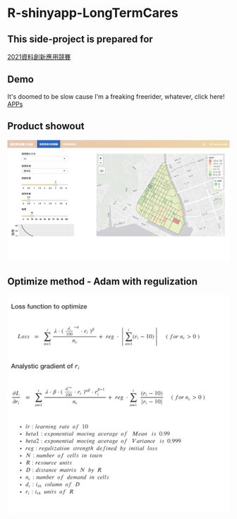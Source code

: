 # R-shinyapp-LongTermCares

## This side-project is prepared for 
[2021資料創新應用競賽](https://opendata-contest.tca.org.tw)

## Demo
It's doomed to be slow cause I'm a freaking freerider, whatever, click here!
[APPs](https://goverment.shinyapps.io/shinyapp/)

## Product showout
![Product](/images/product_showout.png)

## Optimize method - Adam with regulization
![optimize method](/images/optimize_method.png)
